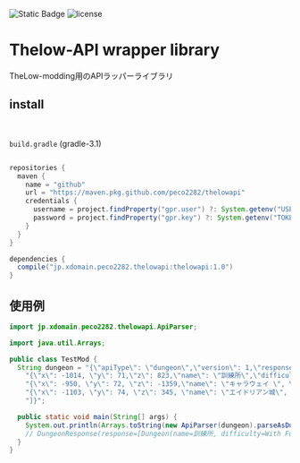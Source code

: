 ![Static Badge](https://img.shields.io/badge/version-1.0-blue)
![license](https://img.shields.io/github/license/peco2282/ThelowApi)

# Thelow-API wrapper library
TheLow-modding用のAPIラッパーライブラリ

## install
<br>

`build.gradle` (gradle-3.1)
```groovy

repositories {
  maven {
    name = "github"
    url = "https://maven.pkg.github.com/peco2282/thelowapi"
    credentials {
      username = project.findProperty("gpr.user") ?: System.getenv("USERNAME")
      password = project.findProperty("gpr.key") ?: System.getenv("TOKEN")
    }
  }
}

dependencies {
  compile("jp.xdomain.peco2282.thelowapi:thelowapi:1.0")
}
```

## 使用例

```java
import jp.xdomain.peco2282.thelowapi.ApiParser;

import java.util.Arrays;

public class TestMod {
  String dungeon = "{\"apiType\": \"dungeon\",\"version\": 1,\"response\": [" +
    "{\"x\": -1014, \"y\": 71,\"z\": 823,\"name\": \"訓練所\",\"difficulty\": \"With Full Force\"}," +
    "{\"x\": -950, \"y\": 72, \"z\": -1359,\"name\": \"キャラウェイ \", \"difficulty\": \"24\"}," +
    "{\"x\": -1103, \"y\": 74, \"z\": 345, \"name\": \"エイドリアン城\", \"difficulty\": \"68\"}" +
    "]}";

  public static void main(String[] args) {
    System.out.println(Arrays.toString(new ApiParser(dungeon).parseAsDungeon().response()));
    // DungeonResponse(response=[Dungeon(name=訓練所, difficulty=With Full Force, x=-1014, y=71, z=823), Dungeon(name=キャラウェイ , difficulty=24, x=-950, y=72, z=-1359), Dungeon(name=エイドリアン城, difficulty=68, x=-1103, y=74, z=345)])
  }
}
```
